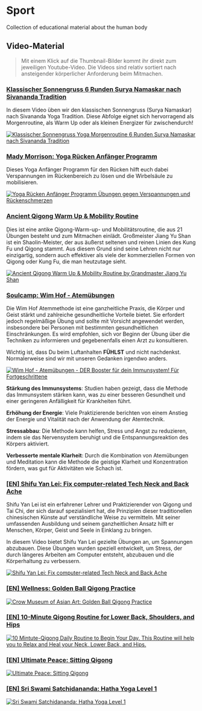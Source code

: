 # Sport
Collection of educational material about the human body

## Video-Material

> Mit einem Klick auf die Thumbnail-Bilder kommt ihr direkt zum jeweiligen Youtube-Video.
> Die Videos sind relativ sortiert nach ansteigender körperlicher Anforderung beim Mitmachen.


### <ins>Klassischer Sonnengruss 6 Runden Surya Namaskar nach Sivananda Tradition</ins>

In diesem Video üben wir den klassischen Sonnengruss (Surya Namaskar) nach Sivananda Yoga Tradition. Diese Abfolge eignet sich hervorragend als Morgenroutine, als Warm Up oder als kleinen Energizer für zwischendurch!

[![Klassischer Sonnengruss Yoga Morgenroutine 6 Runden Surya Namaskar nach Sivananda Tradition](https://img.youtube.com/vi/8jzBjFd-8YE/0.jpg)](https://www.youtube.com/watch?v=8jzBjFd-8YE)

### <ins>Mady Morrison: Yoga Rücken Anfänger Programm</ins>
Dieses Yoga Anfänger Programm für den Rücken hilft euch dabei Verspannungen im Rückenbereich zu lösen und die Wirbelsäule zu mobilisieren. 

[![Yoga Rücken Anfänger Programm Übungen gegen Verspannungen und Rückenschmerzen](https://img.youtube.com/vi/p3Q_L90be2s/0.jpg)](https://www.youtube.com/watch?v=p3Q_L90be2s)

### <ins>Ancient Qigong Warm Up & Mobility Routine</ins>
 
Dies ist eine antike Qigong-Warm-up- und Mobilitätsroutine, die aus 21 Übungen besteht und zum Mitmachen einlädt. Großmeister Jiang Yu Shan ist ein Shaolin-Meister, der aus äußerst seltenen und reinen Linien des Kung Fu und Qigong stammt. Aus diesem Grund sind seine Lehren nicht nur einzigartig, sondern auch effektiver als viele der kommerziellen Formen von Qigong oder Kung Fu, die man heutzutage sieht.

[![Ancient Qigong Warm Up & Mobility Routine by Grandmaster Jiang Yu Shan](https://img.youtube.com/vi/tE10ZQAmWA0/0.jpg)](https://www.youtube.com/watch?v=tE10ZQAmWA0)


### <ins>Soulcamp: Wim Hof - Atemübungen</ins>

Die Wim Hof Atemmethode ist eine ganzheitliche Praxis, die Körper und Geist stärkt und zahlreiche gesundheitliche Vorteile bietet. Sie erfordert jedoch regelmäßige Übung und sollte mit Vorsicht angewendet werden, insbesondere bei Personen mit bestimmten gesundheitlichen Einschränkungen. Es wird empfohlen, sich vor Beginn der Übung über die Techniken zu informieren und gegebenenfalls einen Arzt zu konsultieren.

Wichtig ist, dass Du beim Luftanhalten **FÜHLST** und nicht nachdenkst. Normalerweise sind wir mit unseren Gedanken irgendwo anders. 


[![Wim Hof - Atemübungen - DER Booster für dein Immunsystem! Für Fortgeschrittene](https://img.youtube.com/vi/O9vTt7pkiCs/0.jpg)](https://www.youtube.com/watch?v=O9vTt7pkiCs)


**Stärkung des Immunsystems**: Studien haben gezeigt, dass die Methode das Immunsystem stärken kann, was zu einer besseren Gesundheit und einer geringeren Anfälligkeit für Krankheiten führt.

**Erhöhung der Energie**: Viele Praktizierende berichten von einem Anstieg der Energie und Vitalität nach der Anwendung der Atemtechnik.

**Stressabbau**: Die Methode kann helfen, Stress und Angst zu reduzieren, indem sie das Nervensystem beruhigt und die Entspannungsreaktion des Körpers aktiviert.

**Verbesserte mentale Klarheit**: Durch die Kombination von Atemübungen und Meditation kann die Methode die geistige Klarheit und Konzentration fördern, was gut für Aktivitäten wie Schach ist.


### <ins>[EN] Shifu Yan Lei: Fix computer-related Tech Neck and Back Ache</ins>
Shifu Yan Lei ist ein erfahrener Lehrer und Praktizierender von Qigong und Tai Chi, der sich darauf spezialisiert hat, die Prinzipien dieser traditionellen chinesischen Künste auf verständliche Weise zu vermitteln. Mit seiner umfassenden Ausbildung und seinem ganzheitlichen Ansatz hilft er Menschen, Körper, Geist und Seele in Einklang zu bringen.

In diesem Video bietet Shifu Yan Lei gezielte Übungen an, um Spannungen abzubauen. Diese Übungen wurden speziell entwickelt, um Stress, der durch längeres Arbeiten am Computer entsteht, abzubauen und die Körperhaltung zu verbessern.

[![Shifu Yan Lei: Fix computer-related Tech Neck and Back Ache ](https://img.youtube.com/vi/X-dZJYBZwzU/0.jpg)](https://www.youtube.com/watch?v=X-dZJYBZwzU)


### <ins>[EN] Wellness: Golden Ball Qigong Practice</ins>

[![Crow Museum of Asian Art: Golden Ball Qigong Practice](https://img.youtube.com/vi/nrdMo7foMmE/0.jpg)](https://www.youtube.com/watch?v=nrdMo7foMmE)

### <ins>[EN] 10-Minute Qigong Routine for Lower Back, Shoulders, and Hips</ins>

[![10 Mintute-Qigong Daily Routine to Begin Your Day. This Routine will help you to Relax and Heal your Neck, Lower Back, and Hips.](https://img.youtube.com/vi/O38rtX9Luds/0.jpg)](https://www.youtube.com/watch?v=O38rtX9Luds)


### <ins>[EN] Ultimate Peace: Sitting Qigong</ins>

[![Ultimate Peace: Sitting Qigong ](https://img.youtube.com/vi/h0ygkVg3fMU/0.jpg)](https://www.youtube.com/watch?v=h0ygkVg3fMU)


### <ins>[EN] Sri Swami Satchidananda: Hatha Yoga Level 1</ins>

[![Sri Swami Satchidananda: Hatha Yoga Level 1](https://img.youtube.com/vi/6pfzj96VVVM/0.jpg)](https://www.youtube.com/watch?v=6pfzj96VVVM)

